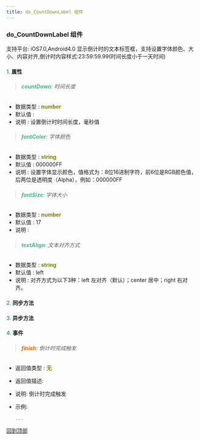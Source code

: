 ```yaml
---
title: do_CountDownLabel 组件
---
```


### do_CountDownLabel 组件

 支持平台: iOS7.0,Android4.0
 显示倒计时的文本标签框，支持设置字体颜色、大小、内容对齐,倒计时内容样式:23:59:59.99(时间长度小于一天时间)

#### <font color ='#40A977'>**1.**</font> 属性

>###### <font color ='#42b983'>**countDown**</font>: 时间长度

- 数据类型 : <font color ='#808000'>**number**</font>
- 默认值 : 
- 说明 : 设置倒计时时间长度，毫秒值

>###### <font color ='#42b983'>**fontColor**</font>: 字体颜色

- 数据类型 : <font color ='#808000'>**string**</font>
- 默认值 : 000000FF
- 说明 : 设置字体显示颜色，值格式为：8位16进制字符，前6位是RGB颜色值，后两位是透明度（Alpha），例如：000000FF

>###### <font color ='#42b983'>**fontSize**</font>: 字体大小

- 数据类型 : <font color ='#808000'>**number**</font>
- 默认值 : 17
- 说明 : 

>###### <font color ='#42b983'>**textAlign**</font>: 文本对齐方式

- 数据类型 : <font color ='#808000'>**string**</font>
- 默认值 : left
- 说明 : 对齐方式为以下3种：left 左对齐（默认）；center 居中；right 右对齐。

#### <font color ='#40A977'>**2.**</font> 同步方法

#### <font color ='#40A977'>**3.**</font> 异步方法


#### <font color ='#40A977'>**4.**</font> 事件

>###### <font color ='#e96900'>**finish**</font>: 倒计时完成触发

- 返回值类型 : <font color ='#808000'>**无**</font>
- 返回值描述: 
- 说明: 倒计时完成触发
- 示例:

  ```javascript
  ...

  ```

[回到顶部](#top)



